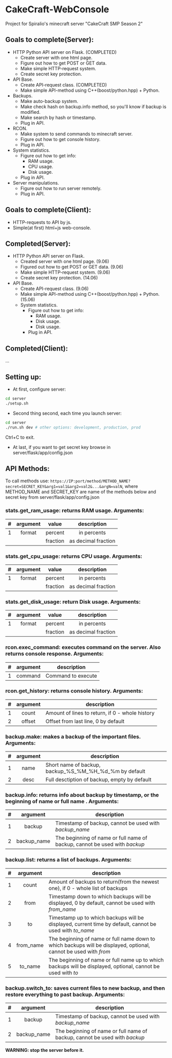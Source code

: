 # CakeCraft-WebConsole
Project for Spiralio's minecraft server "CakeCraft SMP Season 2"

## Goals to complete(Server):
- HTTP Python API server on Flask. (COMPLETED)
  * Create server with one html page.
  * Figure out how to get POST or GET data.
  * Make simple HTTP-request system.
  * Create secret key protection.
- API Base.
  * Create API-request class. (COMPLETED)
  * Make simple API-method using C++(boost/python.hpp) + Python.
- Backups.
  * Make auto-backup system.
  * Make check hash on backup.info method, so you'll know if backup is modified.
  * Make search by hash or timestamp.
  * Plug in API.
- RCON.
  * Make system to send commands to minecraft server.
  * Figure out how to get console history.
  * Plug in API.
- System statistics.
  * Figure out how to get info:
    - RAM usage.
    - CPU usage.
    - Disk usage.
  * Plug in API.
- Server manipulations.
  * Figure out how to run server remotely.
  * Plug in API.

## Goals to complete(Client):
- HTTP-requests to API by js.
- Simple(at first) html+js web-console.

## Completed(Server):
- HTTP Python API server on Flask.
  * Created server with one html page. (9.06)
  * Figured out how to get POST or GET data. (9.06)
  * Make simple HTTP-request system. (9.06)
  * Create secret key protection. (14.06)
- API Base.
  * Create API-request class. (9.06)
  * Make simple API-method using C++(boost/python.hpp) + Python. (15.06)
  - System statistics.
    * Figure out how to get info:
      - RAM usage.
      - Disk usage.
      - Disk usage.
    * Plug in API.
## Completed(Client):
...

## Setting up:
- At first, configure server:
```bash
cd server
./setup.sh
```

- Second thing second, each time you launch server:
```bash
cd server
./run.sh dev # other options: development, production, prod
```

Ctrl+C to exit.

- At last, if you want to get secret key browse in server/flask/app/config.json

## API Methods:
To call methods use: `https://IP:port/method/METHOD_NAME?secret=SECRET_KEY&arg1=val1&arg2=val2&...&argN=valN`, where METHOD_NAME and SECRET_KEY are name of the methods below and secret key from server/flask/app/config.json

### **stats.get_ram_usage**: returns RAM usage. Arguments:

| # | argument |   value  | description         |
|--:|:--------:|:--------:|:-------------------:|
|  1|  format  |  percent | in percents         |
|   |          | fraction | as decimal fraction |

### **stats.get_cpu_usage**: returns CPU usage. Arguments:

| # | argument |   value  | description         |
|--:|:--------:|:--------:|:-------------------:|
|  1|  format  |  percent | in percents         |
|   |          | fraction | as decimal fraction |

### **stats.get_disk_usage**: return Disk usage. Arguments:

| # | argument |   value  | description         |
|--:|:--------:|:--------:|:-------------------:|
|  1|  format  |  percent | in percents         |
|   |          | fraction | as decimal fraction |



### **rcon.exec_command**: executes command on the server. Also returns console response. Arguments:

| # | argument | description |
|--:|:--------:|-------------|
|  1| command | Command to execute |

### **rcon.get_history**: returns console history. Arguments:

| # | argument | description |
|--:|:--------:|-------------|
|  1| count | Amount of lines to return, if 0 - whole history |
|  2| offset | Offset from last line, 0 by default |



### **backup.make**: makes a backup of the important files. Arguments:

| # | argument | description |
|--:|:--------:|-------------|
|  1| name | Short name of backup, backup_%S_%M_%H_%d_%m by default |
|  2| desc | Full desctiption of backup, empty by default |

### **backup.info**: returns info about backup by timestamp, or the beginning of name or full name . Arguments:
| # | argument | description |
|--:|:--------:|-------------|
|  1| backup | Timestamp of backup, cannot be used with *backup_name* |
|  2| backup_name | The beginning of name or full name of backup, cannot be used with *backup* |

### **backup.list**: returns a list of backups. Arguments:

| # | argument | description |
|--:|:--------:|-------------|
|  1| count | Amount of backups to return(from the newest one), if 0 - whole list of backups |
|  2| from | Timestamp down to which backups will be displayed, 0 by default, cannot be used with *from_name* |
|  3| to | Timestamp up to which backups will be displayed, current time by default, cannot be used with *to_name* |
|  4| from_name | The beginning of name or full name down to which backups will be displayed, optional, cannot be used with *from* |
|  5| to_name | The beginning of name or full name up to which backups will be displayed, optional, cannot be used with *to* |

### **backup.switch_to**: saves current files to new backup, and then restore everything to past backup. Arguments:

| # | argument | description |
|--:|:--------:|-------------|
|  1| backup | Timestamp of backup, cannot be used with *backup_name* |
|  2| backup_name | The beginning of name or full name of backup, cannot be used with *backup* |

**WARNING: stop the server before it.**
